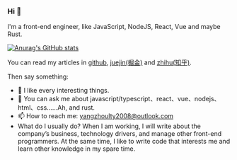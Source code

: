 ### Hi 🥳

I'm a front-end engineer, like JavaScript, NodeJS, React, Vue and maybe Rust.

[![Anurag's GitHub stats](https://github-readme-stats.vercel.app/api?username=HiWayne&count_private=true&include_all_commits=true&title_color=#fff&text_color=#fff&bg_color=#e86444,#904e95)](https://github.com/anuraghazra/github-readme-stats)

You can read my articles in [github](https://github.com/HiWayne/share-technology), [juejin(掘金)](https://juejin.cn/user/1838039174490685) and [zhihu(知乎)](https://www.zhihu.com/people/yu-guo-tian-qing-60-94/posts).

Then say something:

- 🌱 I like every interesting things.
- 💬 You can ask me about javascript/typescript、react、vue、nodejs、html、css……Ah, and rust.
- 📫 How to reach me: yangzhoulty2008@outlook.com
- What do I usually do? When I am working, I will write about the company’s business, technology drivers, and manage other front-end programmers. At the same time, I like to write code that interests me and learn other knowledge in my spare time.

<!--
**HiWayne/HiWayne** is a ✨ _special_ ✨ repository because its `README.md` (this file) appears on your GitHub profile.

Here are some ideas to get you started:

- 🔭 I’m currently working on ...
- 🌱 I’m currently learning ...
- 👯 I’m looking to collaborate on ...
- 🤔 I’m looking for help with ...
- 💬 Ask me about ...
- 📫 How to reach me: ...
- 😄 Pronouns: ...
- ⚡ Fun fact: ...
-->
